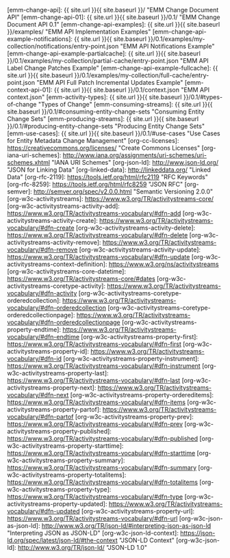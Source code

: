 

<!-- Keep two spaces at the top of this file -->
[emm-change-api]: {{ site.url }}{{ site.baseurl }}/ "EMM Change Document API"
[emm-change-api-01]: {{ site.url }}{{ site.baseurl }}/0.1/ "EMM Change Document API 0.1"
[emm-change-api-examples]: {{ site.url }}{{ site.baseurl }}/examples/ "EMM API Implementation Examples"
[emm-change-api-example-notifications]: {{ site.url }}{{ site.baseurl }}/0.1/examples/my-collection/notifications/entry-point.json "EMM API Notifications Example"
[emm-change-api-example-partialcache]: {{ site.url }}{{ site.baseurl }}/0.1/examples/my-collection/partial-cache/entry-point.json "EMM API Label Change Patches Example"
[emm-change-api-example-fullcache]: {{ site.url }}{{ site.baseurl }}/0.1/examples/my-collection/full-cache/entry-point.json "EMM API Full Patch Incremental Updates Example"
[emm-context-api-01]: {{ site.url }}{{ site.baseurl }}/0.1/context.json "EMM API context.json"
[emm-activity-types]: {{ site.url }}{{ site.baseurl }}/0.1/#types-of-change "Types of Change"
[emm-consuming-streams]: {{ site.url }}{{ site.baseurl }}/0.1/#consuming-entity-change-sets "Consuming Entity Change Sets"
[emm-producing-streams]: {{ site.url }}{{ site.baseurl }}/0.1/#producing-entity-change-sets "Producing Entity Change Sets"
[emm-use-cases]: {{ site.url }}{{ site.baseurl }}/0.1/#use-cases "Use Cases for Entity Metadata Change Management"
[org-cc-licenses]: https://creativecommons.org/licenses/ "Create Commons Licenses"
[org-iana-uri-schemes]: http://www.iana.org/assignments/uri-schemes/uri-schemes.xhtml "IANA URI Schemes"
[org-json-ld]: http://www.json-ld.org/ "JSON for Linking Data"
[org-linked-data]: http://linkeddata.org/ "Linked Data"
[org-rfc-2119]: https://tools.ietf.org/html/rfc2119 "RFC Keywords"
[org-rfc-8259]: https://tools.ietf.org/html/rfc8259 "JSON RFC"
[org-semver]: http://semver.org/spec/v2.0.0.html "Semantic Versioning 2.0.0"
[org-w3c-activitystreams]: https://www.w3.org/TR/activitystreams-core/
[org-w3c-activitystreams-activity-add]: https://www.w3.org/TR/activitystreams-vocabulary/#dfn-add
[org-w3c-activitystreams-activity-create]: https://www.w3.org/TR/activitystreams-vocabulary/#dfn-create
[org-w3c-activitystreams-activity-delete]: https://www.w3.org/TR/activitystreams-vocabulary/#dfn-delete
[org-w3c-activitystreams-activity-remove]: https://www.w3.org/TR/activitystreams-vocabulary/#dfn-remove
[org-w3c-activitystreams-activity-update]: https://www.w3.org/TR/activitystreams-vocabulary/#dfn-update
[org-w3c-activitystreams-context-definition]: https://www.w3.org/ns/activitystreams
[org-w3c-activitystreams-core-datetime]: https://www.w3.org/TR/activitystreams-core/#dates
[org-w3c-activitystreams-coretype-activity]: https://www.w3.org/TR/activitystreams-vocabulary/#dfn-activity
[org-w3c-activitystreams-coretype-orderedcollection]: https://www.w3.org/TR/activitystreams-vocabulary/#dfn-orderedcollection
[org-w3c-activitystreams-coretype-orderedcollectionpage]: https://www.w3.org/TR/activitystreams-vocabulary/#dfn-orderedcollectionpage
[org-w3c-activitystreams-property-endtime]: https://www.w3.org/TR/activitystreams-vocabulary/#dfn-endtime
[org-w3c-activitystreams-property-first]: https://www.w3.org/TR/activitystreams-vocabulary/#dfn-first
[org-w3c-activitystreams-property-id]: https://www.w3.org/TR/activitystreams-vocabulary/#dfn-id
[org-w3c-activitystreams-property-instrument]: https://www.w3.org/TR/activitystreams-vocabulary/#dfn-instrument
[org-w3c-activitystreams-property-last]: https://www.w3.org/TR/activitystreams-vocabulary/#dfn-last
[org-w3c-activitystreams-property-next]: https://www.w3.org/TR/activitystreams-vocabulary/#dfn-next
[org-w3c-activitystreams-property-ordereditems]: https://www.w3.org/TR/activitystreams-vocabulary/#dfn-items
[org-w3c-activitystreams-property-partof]: https://www.w3.org/TR/activitystreams-vocabulary/#dfn-partof
[org-w3c-activitystreams-property-prev]: https://www.w3.org/TR/activitystreams-vocabulary/#dfn-prev
[org-w3c-activitystreams-property-published]: https://www.w3.org/TR/activitystreams-vocabulary/#dfn-published
[org-w3c-activitystreams-property-starttime]: https://www.w3.org/TR/activitystreams-vocabulary/#dfn-starttime
[org-w3c-activitystreams-property-summary]: https://www.w3.org/TR/activitystreams-vocabulary/#dfn-summary
[org-w3c-activitystreams-property-totalitems]: https://www.w3.org/TR/activitystreams-vocabulary/#dfn-totalitems
[org-w3c-activitystreams-property-type]: https://www.w3.org/TR/activitystreams-vocabulary/#dfn-type
[org-w3c-activitystreams-property-updated]: https://www.w3.org/TR/activitystreams-vocabulary/#dfn-updated
[org-w3c-activitystreams-property-url]: https://www.w3.org/TR/activitystreams-vocabulary/#dfn-url
[org-w3c-json-as-json-ld]: http://www.w3.org/TR/json-ld/#interpreting-json-as-json-ld "Interpreting JSON as JSON-LD"
[org-w3c-json-ld-context]: https://json-ld.org/spec/latest/json-ld/#the-context "JSON-LD Context"
[org-w3c-json-ld]: http://www.w3.org/TR/json-ld/ "JSON-LD 1.0"
